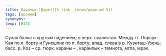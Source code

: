 ```yaml
---
title: Караных-[Дере]({% link _terms/дере.md %})
tags: [ороним]
synonyms:
temp: [В14]
---
```


Сухая балка с крутым падением; в верх. скалистая. Между гг. Порсук-Кая по л.
борту и Гунешлик по п. борту; впад. слева в р. Куэнташ-Узень; басс. р. Коз – ср.
тюрк. караны – , каранлык – темнота, мгла, мрак.
